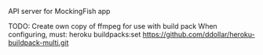API server for MockingFish app

TODO: Create own copy of ffmpeg for use with build pack
When configuring, must:
 heroku buildpacks:set https://github.com/ddollar/heroku-buildpack-multi.git

